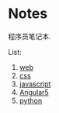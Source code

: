 # Notes
程序员笔记本.

List: 
1. [web](web/)
1. [css](css/)
1. [javascript](javascript/)
1. [Angular5](Angular5/)
1. [python](python/)
